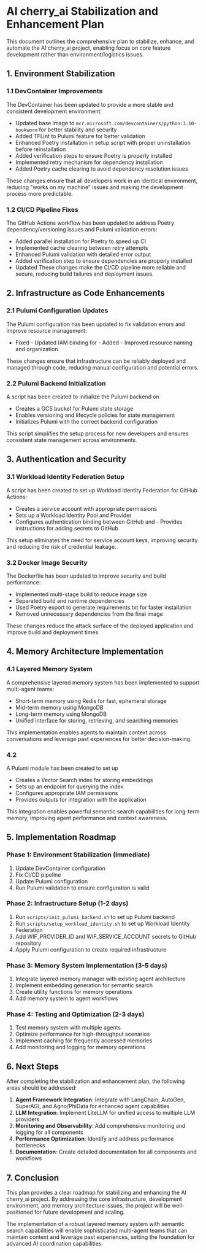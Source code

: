 # AI cherry_ai Stabilization and Enhancement Plan

This document outlines the comprehensive plan to stabilize, enhance, and automate the AI cherry_ai project, enabling focus on core feature development rather than environment/logistics issues.

## 1. Environment Stabilization

### 1.1 DevContainer Improvements

The DevContainer has been updated to provide a more stable and consistent development environment:

- Updated base image to `mcr.microsoft.com/devcontainers/python:3.10-bookworm` for better stability and security
- Added TFLint to Pulumi feature for better validation
- Enhanced Poetry installation in setup script with proper uninstallation before reinstallation
- Added verification steps to ensure Poetry is properly installed
- Implemented retry mechanism for dependency installation
- Added Poetry cache clearing to avoid dependency resolution issues

These changes ensure that all developers work in an identical environment, reducing "works on my machine" issues and making the development process more predictable.

### 1.2 CI/CD Pipeline Fixes

The GitHub Actions workflow has been updated to address Poetry dependency/versioning issues and Pulumi validation errors:

- Added parallel installation for Poetry to speed up CI
- Implemented cache clearing between retry attempts
- Enhanced Pulumi validation with detailed error output
- Added verification step to ensure dependencies are properly installed
- Updated
These changes make the CI/CD pipeline more reliable and secure, reducing build failures and deployment issues.

## 2. Infrastructure as Code Enhancements

### 2.1 Pulumi Configuration Updates

The Pulumi configuration has been updated to fix validation errors and improve resource management:

- Fixed - Updated IAM binding for - Added - Improved resource naming and organization

These changes ensure that infrastructure can be reliably deployed and managed through code, reducing manual configuration and potential errors.

### 2.2 Pulumi Backend Initialization

A script has been created to initialize the Pulumi backend on
- Creates a GCS bucket for Pulumi state storage
- Enables versioning and lifecycle policies for state management
- Initializes Pulumi with the correct backend configuration

This script simplifies the setup process for new developers and ensures consistent state management across environments.

## 3. Authentication and Security

### 3.1 Workload Identity Federation Setup

A script has been created to set up Workload Identity Federation for GitHub Actions:

- Creates a service account with appropriate permissions
- Sets up a Workload Identity Pool and Provider
- Configures authentication binding between GitHub and - Provides instructions for adding secrets to GitHub

This setup eliminates the need for service account keys, improving security and reducing the risk of credential leakage.

### 3.2 Docker Image Security

The Dockerfile has been updated to improve security and build performance:

- Implemented multi-stage build to reduce image size
- Separated build and runtime dependencies
- Used Poetry export to generate requirements.txt for faster installation
- Removed unnecessary dependencies from the final image

These changes reduce the attack surface of the deployed application and improve build and deployment times.

## 4. Memory Architecture Implementation

### 4.1 Layered Memory System

A comprehensive layered memory system has been implemented to support multi-agent teams:

- Short-term memory using Redis for fast, ephemeral storage
- Mid-term memory using MongoDB
- Long-term memory using MongoDB
- Unified interface for storing, retrieving, and searching memories

This implementation enables agents to maintain context across conversations and leverage past experiences for better decision-making.

### 4.2
A Pulumi module has been created to set up
- Creates a Vector Search index for storing embeddings
- Sets up an endpoint for querying the index
- Configures appropriate IAM permissions
- Provides outputs for integration with the application

This integration enables powerful semantic search capabilities for long-term memory, improving agent performance and context awareness.

## 5. Implementation Roadmap

### Phase 1: Environment Stabilization (Immediate)

1. Update DevContainer configuration
2. Fix CI/CD pipeline
3. Update Pulumi configuration
4. Run Pulumi validation to ensure configuration is valid

### Phase 2: Infrastructure Setup (1-2 days)

1. Run `scripts/init_pulumi_backend.sh` to set up Pulumi backend
2. Run `scripts/setup_workload_identity.sh` to set up Workload Identity Federation
3. Add WIF_PROVIDER_ID and WIF_SERVICE_ACCOUNT secrets to GitHub repository
4. Apply Pulumi configuration to create required infrastructure

### Phase 3: Memory System Implementation (3-5 days)

1. Integrate layered memory manager with existing agent architecture
2. Implement embedding generation for semantic search
3. Create utility functions for memory operations
4. Add memory system to agent workflows

### Phase 4: Testing and Optimization (2-3 days)

1. Test memory system with multiple agents
2. Optimize performance for high-throughput scenarios
3. Implement caching for frequently accessed memories
4. Add monitoring and logging for memory operations

## 6. Next Steps

After completing the stabilization and enhancement plan, the following areas should be addressed:

1. **Agent Framework Integration**: Integrate with LangChain, AutoGen, SuperAGI, and Agno/PhiData for enhanced agent capabilities
2. **LLM Integration**: Implement LiteLLM for unified access to multiple LLM providers
3. **Monitoring and Observability**: Add comprehensive monitoring and logging for all components
4. **Performance Optimization**: Identify and address performance bottlenecks
5. **Documentation**: Create detailed documentation for all components and workflows

## 7. Conclusion

This plan provides a clear roadmap for stabilizing and enhancing the AI cherry_ai project. By addressing the core infrastructure, development environment, and memory architecture issues, the project will be well-positioned for future development and scaling.

The implementation of a robust layered memory system with semantic search capabilities will enable sophisticated multi-agent teams that can maintain context and leverage past experiences, setting the foundation for advanced AI coordination capabilities.
